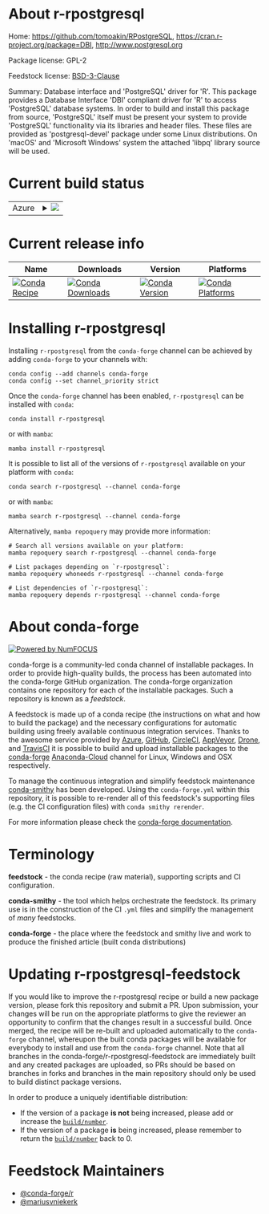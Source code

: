 About r-rpostgresql
===================

Home: https://github.com/tomoakin/RPostgreSQL, https://cran.r-project.org/package=DBI, http://www.postgresql.org

Package license: GPL-2

Feedstock license: [BSD-3-Clause](https://github.com/conda-forge/r-rpostgresql-feedstock/blob/main/LICENSE.txt)

Summary: Database interface and 'PostgreSQL' driver for 'R'. This package provides a Database Interface 'DBI' compliant  driver for 'R' to access 'PostgreSQL' database systems.   In order to build and install this package from source, 'PostgreSQL'  itself must be present your system to provide 'PostgreSQL' functionality  via its libraries and header files. These files are provided as 'postgresql-devel' package under some Linux distributions. On 'macOS' and 'Microsoft Windows' system the attached 'libpq' library source will be used.

Current build status
====================


<table>
    
  <tr>
    <td>Azure</td>
    <td>
      <details>
        <summary>
          <a href="https://dev.azure.com/conda-forge/feedstock-builds/_build/latest?definitionId=5771&branchName=main">
            <img src="https://dev.azure.com/conda-forge/feedstock-builds/_apis/build/status/r-rpostgresql-feedstock?branchName=main">
          </a>
        </summary>
        <table>
          <thead><tr><th>Variant</th><th>Status</th></tr></thead>
          <tbody><tr>
              <td>linux_64_r_base4.0</td>
              <td>
                <a href="https://dev.azure.com/conda-forge/feedstock-builds/_build/latest?definitionId=5771&branchName=main">
                  <img src="https://dev.azure.com/conda-forge/feedstock-builds/_apis/build/status/r-rpostgresql-feedstock?branchName=main&jobName=linux&configuration=linux_64_r_base4.0" alt="variant">
                </a>
              </td>
            </tr><tr>
              <td>linux_64_r_base4.1</td>
              <td>
                <a href="https://dev.azure.com/conda-forge/feedstock-builds/_build/latest?definitionId=5771&branchName=main">
                  <img src="https://dev.azure.com/conda-forge/feedstock-builds/_apis/build/status/r-rpostgresql-feedstock?branchName=main&jobName=linux&configuration=linux_64_r_base4.1" alt="variant">
                </a>
              </td>
            </tr><tr>
              <td>osx_64_r_base4.0</td>
              <td>
                <a href="https://dev.azure.com/conda-forge/feedstock-builds/_build/latest?definitionId=5771&branchName=main">
                  <img src="https://dev.azure.com/conda-forge/feedstock-builds/_apis/build/status/r-rpostgresql-feedstock?branchName=main&jobName=osx&configuration=osx_64_r_base4.0" alt="variant">
                </a>
              </td>
            </tr><tr>
              <td>osx_64_r_base4.1</td>
              <td>
                <a href="https://dev.azure.com/conda-forge/feedstock-builds/_build/latest?definitionId=5771&branchName=main">
                  <img src="https://dev.azure.com/conda-forge/feedstock-builds/_apis/build/status/r-rpostgresql-feedstock?branchName=main&jobName=osx&configuration=osx_64_r_base4.1" alt="variant">
                </a>
              </td>
            </tr><tr>
              <td>win_64_r_base4.0</td>
              <td>
                <a href="https://dev.azure.com/conda-forge/feedstock-builds/_build/latest?definitionId=5771&branchName=main">
                  <img src="https://dev.azure.com/conda-forge/feedstock-builds/_apis/build/status/r-rpostgresql-feedstock?branchName=main&jobName=win&configuration=win_64_r_base4.0" alt="variant">
                </a>
              </td>
            </tr><tr>
              <td>win_64_r_base4.1</td>
              <td>
                <a href="https://dev.azure.com/conda-forge/feedstock-builds/_build/latest?definitionId=5771&branchName=main">
                  <img src="https://dev.azure.com/conda-forge/feedstock-builds/_apis/build/status/r-rpostgresql-feedstock?branchName=main&jobName=win&configuration=win_64_r_base4.1" alt="variant">
                </a>
              </td>
            </tr>
          </tbody>
        </table>
      </details>
    </td>
  </tr>
</table>

Current release info
====================

| Name | Downloads | Version | Platforms |
| --- | --- | --- | --- |
| [![Conda Recipe](https://img.shields.io/badge/recipe-r--rpostgresql-green.svg)](https://anaconda.org/conda-forge/r-rpostgresql) | [![Conda Downloads](https://img.shields.io/conda/dn/conda-forge/r-rpostgresql.svg)](https://anaconda.org/conda-forge/r-rpostgresql) | [![Conda Version](https://img.shields.io/conda/vn/conda-forge/r-rpostgresql.svg)](https://anaconda.org/conda-forge/r-rpostgresql) | [![Conda Platforms](https://img.shields.io/conda/pn/conda-forge/r-rpostgresql.svg)](https://anaconda.org/conda-forge/r-rpostgresql) |

Installing r-rpostgresql
========================

Installing `r-rpostgresql` from the `conda-forge` channel can be achieved by adding `conda-forge` to your channels with:

```
conda config --add channels conda-forge
conda config --set channel_priority strict
```

Once the `conda-forge` channel has been enabled, `r-rpostgresql` can be installed with `conda`:

```
conda install r-rpostgresql
```

or with `mamba`:

```
mamba install r-rpostgresql
```

It is possible to list all of the versions of `r-rpostgresql` available on your platform with `conda`:

```
conda search r-rpostgresql --channel conda-forge
```

or with `mamba`:

```
mamba search r-rpostgresql --channel conda-forge
```

Alternatively, `mamba repoquery` may provide more information:

```
# Search all versions available on your platform:
mamba repoquery search r-rpostgresql --channel conda-forge

# List packages depending on `r-rpostgresql`:
mamba repoquery whoneeds r-rpostgresql --channel conda-forge

# List dependencies of `r-rpostgresql`:
mamba repoquery depends r-rpostgresql --channel conda-forge
```


About conda-forge
=================

[![Powered by
NumFOCUS](https://img.shields.io/badge/powered%20by-NumFOCUS-orange.svg?style=flat&colorA=E1523D&colorB=007D8A)](https://numfocus.org)

conda-forge is a community-led conda channel of installable packages.
In order to provide high-quality builds, the process has been automated into the
conda-forge GitHub organization. The conda-forge organization contains one repository
for each of the installable packages. Such a repository is known as a *feedstock*.

A feedstock is made up of a conda recipe (the instructions on what and how to build
the package) and the necessary configurations for automatic building using freely
available continuous integration services. Thanks to the awesome service provided by
[Azure](https://azure.microsoft.com/en-us/services/devops/), [GitHub](https://github.com/),
[CircleCI](https://circleci.com/), [AppVeyor](https://www.appveyor.com/),
[Drone](https://cloud.drone.io/welcome), and [TravisCI](https://travis-ci.com/)
it is possible to build and upload installable packages to the
[conda-forge](https://anaconda.org/conda-forge) [Anaconda-Cloud](https://anaconda.org/)
channel for Linux, Windows and OSX respectively.

To manage the continuous integration and simplify feedstock maintenance
[conda-smithy](https://github.com/conda-forge/conda-smithy) has been developed.
Using the ``conda-forge.yml`` within this repository, it is possible to re-render all of
this feedstock's supporting files (e.g. the CI configuration files) with ``conda smithy rerender``.

For more information please check the [conda-forge documentation](https://conda-forge.org/docs/).

Terminology
===========

**feedstock** - the conda recipe (raw material), supporting scripts and CI configuration.

**conda-smithy** - the tool which helps orchestrate the feedstock.
                   Its primary use is in the construction of the CI ``.yml`` files
                   and simplify the management of *many* feedstocks.

**conda-forge** - the place where the feedstock and smithy live and work to
                  produce the finished article (built conda distributions)


Updating r-rpostgresql-feedstock
================================

If you would like to improve the r-rpostgresql recipe or build a new
package version, please fork this repository and submit a PR. Upon submission,
your changes will be run on the appropriate platforms to give the reviewer an
opportunity to confirm that the changes result in a successful build. Once
merged, the recipe will be re-built and uploaded automatically to the
`conda-forge` channel, whereupon the built conda packages will be available for
everybody to install and use from the `conda-forge` channel.
Note that all branches in the conda-forge/r-rpostgresql-feedstock are
immediately built and any created packages are uploaded, so PRs should be based
on branches in forks and branches in the main repository should only be used to
build distinct package versions.

In order to produce a uniquely identifiable distribution:
 * If the version of a package **is not** being increased, please add or increase
   the [``build/number``](https://docs.conda.io/projects/conda-build/en/latest/resources/define-metadata.html#build-number-and-string).
 * If the version of a package **is** being increased, please remember to return
   the [``build/number``](https://docs.conda.io/projects/conda-build/en/latest/resources/define-metadata.html#build-number-and-string)
   back to 0.

Feedstock Maintainers
=====================

* [@conda-forge/r](https://github.com/conda-forge/r/)
* [@mariusvniekerk](https://github.com/mariusvniekerk/)

